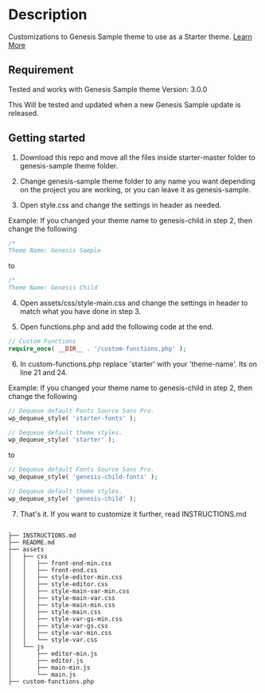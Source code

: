 # Description

Customizations to Genesis Sample theme to use as a Starter theme. [Learn More](https://bharath.blog/)

## Requirement

Tested and works with Genesis Sample theme Version: 3.0.0

This Will be tested and updated when a new Genesis Sample update is released.

## Getting started

1. Download this repo and move all the files inside starter-master folder to genesis-sample theme folder.

2. Change genesis-sample theme folder to any name you want depending on the project you are working, or you can leave it as genesis-sample.

3. Open style.css and change the settings in header as needed.

Example: If you changed your theme name to genesis-child in step 2, then change the following

```css
/*
Theme Name: Genesis Sample
``` 
to

```css
/*
Theme Name: Genesis Child
``` 

4. Open assets/css/style-main.css and change the settings in header to match what you have done in step 3.

5. Open functions.php and add the following code at the end.

```php
// Custom Functions
require_once( __DIR__ . '/custom-functions.php' );
``` 

6. In custom-functions.php replace 'starter' with your 'theme-name'. Its on line 21 and 24.

Example: If you changed your theme name to genesis-child in step 2, then change the following

```php
// Dequeue default Fonts Source Sans Pro.
wp_dequeue_style( 'starter-fonts' );

// Dequeue default theme styles.
wp_dequeue_style( 'starter' );
``` 

to

```php
// Dequeue default Fonts Source Sans Pro.
wp_dequeue_style( 'genesis-child-fonts' );

// Dequeue default theme styles.
wp_dequeue_style( 'genesis-child' );
``` 

7. That's it. If you want to customize it further, read INSTRUCTIONS.md

```

├── INSTRUCTIONS.md
├── README.md
├── assets
│   ├── css
│   │   ├── front-end-min.css
│   │   ├── front-end.css
│   │   ├── style-editor-min.css
│   │   ├── style-editor.css
│   │   ├── style-main-var-min.css
│   │   ├── style-main-var.css
│   │   ├── style-main-min.css
│   │   ├── style-main.css
│   │   ├── style-var-gs-min.css
│   │   ├── style-var-gs.css
│   │   ├── style-var-min.css
│   │   └── style-var.css
│   └── js
│       ├── editor-min.js
│       ├── editor.js
│       ├── main-min.js
│       └── main.js
├── custom-functions.php

``` 
